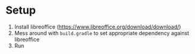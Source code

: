 # Setup

1. Install libreoffice (https://www.libreoffice.org/download/download/)
2. Mess around with `build.gradle` to set appropriate dependency against libreoffice
3. Run
